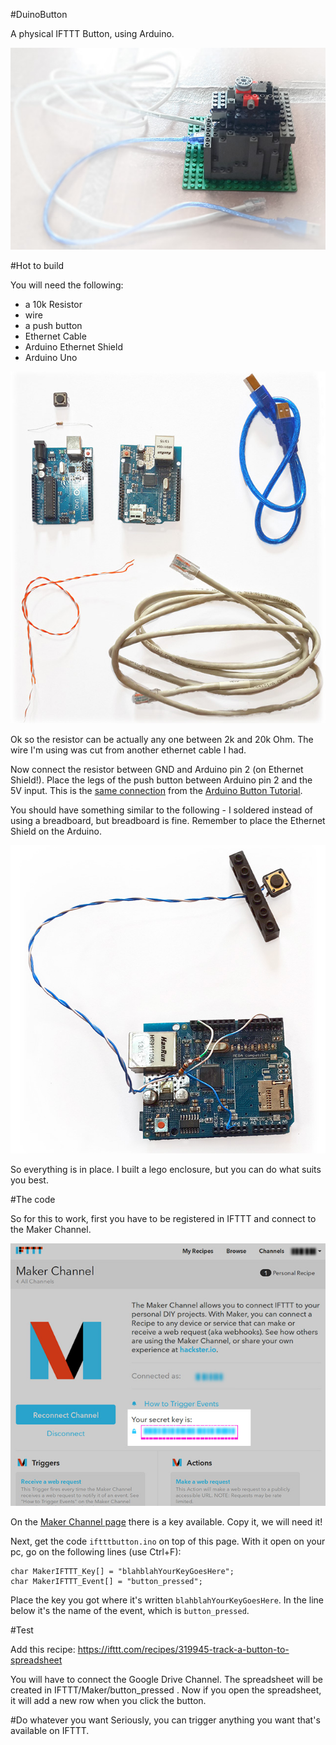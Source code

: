 #DuinoButton

A physical IFTTT Button, using Arduino.

![End build](https://raw.githubusercontent.com/ericoporto/IFTTTButton/master/img/built.jpg)

#Hot to build

You will need the following:

* a 10k Resistor
* wire
* a push button
* Ethernet Cable
* Arduino Ethernet Shield
* Arduino Uno

![Materials](https://raw.githubusercontent.com/ericoporto/IFTTTButton/master/img/materials.jpg)

Ok so the resistor can be actually any one between 2k and 20k Ohm.
The wire I'm using was cut from another ethernet cable I had.

Now connect the resistor between GND and Arduino pin 2 (on Ethernet Shield!).
Place the legs of the push button between Arduino pin 2 and the 5V input.
This is the [same connection](https://www.arduino.cc/en/uploads/Tutorial/button_schem.png) from the [Arduino Button Tutorial](https://www.arduino.cc/en/Tutorial/Button).

You should have something similar to the following - I soldered instead of using a breadboard, but breadboard is fine.
Remember to place the Ethernet Shield on the Arduino.

![Done!](https://raw.githubusercontent.com/ericoporto/IFTTTButton/master/img/building.jpg)

So everything is in place. I built a lego enclosure, but you can do what suits you best.

#The code

So for this to work, first you have to be registered in IFTTT and connect to the Maker Channel.

![The Key from the Maker Channel on IFTTT](https://raw.githubusercontent.com/ericoporto/IFTTTButton/master/img/makerchannel.jpg)

On the [Maker Channel page](https://ifttt.com/maker) there is a key available. Copy it, we will need it!

Next, get the code `iftttbutton.ino` on top of this page. With it open on your pc, go on the following lines (use Ctrl+F):

    char MakerIFTTT_Key[] = "blahblahYourKeyGoesHere";
    char MakerIFTTT_Event[] = "button_pressed";

Place the key you got where it's written `blahblahYourKeyGoesHere`.
In the line below it's the name of the event, which is `button_pressed`.

#Test

Add this recipe: https://ifttt.com/recipes/319945-track-a-button-to-spreadsheet

You will have to connect the Google Drive Channel. The spreadsheet will be created in IFTTT/Maker/button_pressed .
Now if you open the spreadsheet, it will add a new row when you click the button.


#Do whatever you want
Seriously, you can trigger anything you want that's available on IFTTT.
